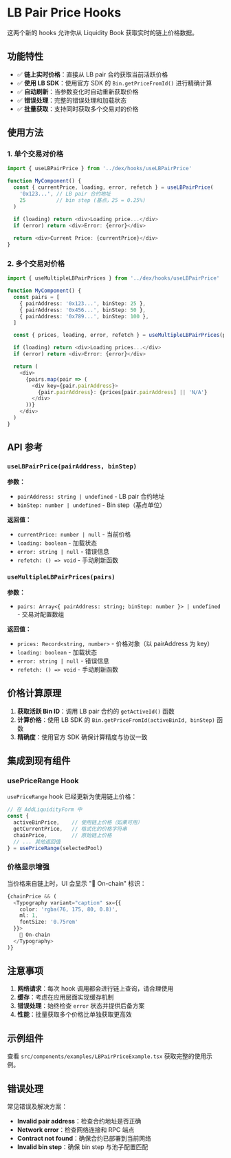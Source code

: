 # LB Pair Price Hooks

这两个新的 hooks 允许你从 Liquidity Book 获取实时的链上价格数据。

## 功能特性

- ✅ **链上实时价格**：直接从 LB pair 合约获取当前活跃价格
- ✅ **使用 LB SDK**：使用官方 SDK 的 `Bin.getPriceFromId()` 进行精确计算
- ✅ **自动刷新**：当参数变化时自动重新获取价格
- ✅ **错误处理**：完整的错误处理和加载状态
- ✅ **批量获取**：支持同时获取多个交易对的价格

## 使用方法

### 1. 单个交易对价格

```typescript
import { useLBPairPrice } from '../dex/hooks/useLBPairPrice'

function MyComponent() {
  const { currentPrice, loading, error, refetch } = useLBPairPrice(
    '0x123...', // LB pair 合约地址
    25          // bin step (基点，25 = 0.25%)
  )

  if (loading) return <div>Loading price...</div>
  if (error) return <div>Error: {error}</div>
  
  return <div>Current Price: {currentPrice}</div>
}
```

### 2. 多个交易对价格

```typescript
import { useMultipleLBPairPrices } from '../dex/hooks/useLBPairPrice'

function MyComponent() {
  const pairs = [
    { pairAddress: '0x123...', binStep: 25 },
    { pairAddress: '0x456...', binStep: 50 },
    { pairAddress: '0x789...', binStep: 100 },
  ]

  const { prices, loading, error, refetch } = useMultipleLBPairPrices(pairs)

  if (loading) return <div>Loading prices...</div>
  if (error) return <div>Error: {error}</div>

  return (
    <div>
      {pairs.map(pair => (
        <div key={pair.pairAddress}>
          {pair.pairAddress}: {prices[pair.pairAddress] || 'N/A'}
        </div>
      ))}
    </div>
  )
}
```

## API 参考

### `useLBPairPrice(pairAddress, binStep)`

**参数：**
- `pairAddress: string | undefined` - LB pair 合约地址
- `binStep: number | undefined` - Bin step（基点单位）

**返回值：**
- `currentPrice: number | null` - 当前价格
- `loading: boolean` - 加载状态
- `error: string | null` - 错误信息
- `refetch: () => void` - 手动刷新函数

### `useMultipleLBPairPrices(pairs)`

**参数：**
- `pairs: Array<{ pairAddress: string; binStep: number }> | undefined` - 交易对配置数组

**返回值：**
- `prices: Record<string, number>` - 价格对象（以 pairAddress 为 key）
- `loading: boolean` - 加载状态
- `error: string | null` - 错误信息
- `refetch: () => void` - 手动刷新函数

## 价格计算原理

1. **获取活跃 Bin ID**：调用 LB pair 合约的 `getActiveId()` 函数
2. **计算价格**：使用 LB SDK 的 `Bin.getPriceFromId(activeBinId, binStep)` 函数
3. **精确度**：使用官方 SDK 确保计算精度与协议一致

## 集成到现有组件

### usePriceRange Hook

`usePriceRange` hook 已经更新为使用链上价格：

```typescript
// 在 AddLiquidityForm 中
const {
  activeBinPrice,    // 使用链上价格（如果可用）
  getCurrentPrice,   // 格式化的价格字符串
  chainPrice,        // 原始链上价格
  // ... 其他返回值
} = usePriceRange(selectedPool)
```

### 价格显示增强

当价格来自链上时，UI 会显示 "🔗 On-chain" 标识：

```typescript
{chainPrice && (
  <Typography variant="caption" sx={{ 
    color: 'rgba(76, 175, 80, 0.8)', 
    ml: 1,
    fontSize: '0.75rem'
  }}>
    🔗 On-chain
  </Typography>
)}
```

## 注意事项

1. **网络请求**：每次 hook 调用都会进行链上查询，请合理使用
2. **缓存**：考虑在应用层面实现缓存机制
3. **错误处理**：始终检查 `error` 状态并提供后备方案
4. **性能**：批量获取多个价格比单独获取更高效

## 示例组件

查看 `src/components/examples/LBPairPriceExample.tsx` 获取完整的使用示例。

## 错误处理

常见错误及解决方案：

- **Invalid pair address**：检查合约地址是否正确
- **Network error**：检查网络连接和 RPC 端点
- **Contract not found**：确保合约已部署到当前网络
- **Invalid bin step**：确保 bin step 与池子配置匹配
